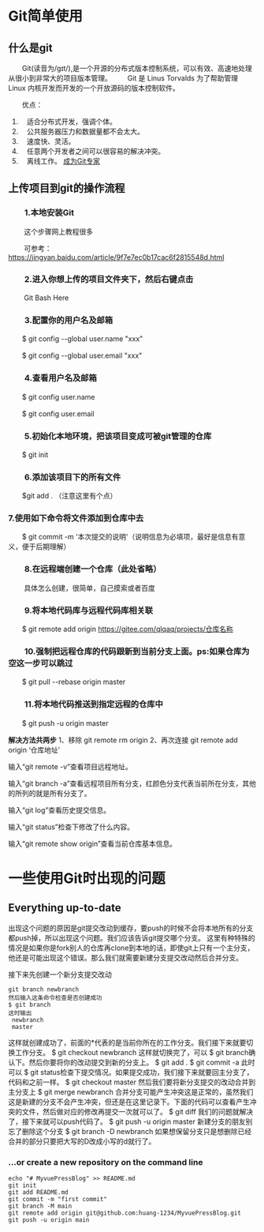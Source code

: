 # Git简单使用

## 什么是git

　　Git(读音为/gɪt/),是一个开源的分布式版本控制系统，可以有效、高速地处理从很小到非常大的项目版本管理。
　　Git 是 Linus Torvalds 为了帮助管理 Linux 内核开发而开发的一个开放源码的版本控制软件。

　　优点：
1. 　适合分布式开发，强调个体。
2. 　公共服务器压力和数据量都不会太大。
3. 　速度快、灵活。
4. 　任意两个开发者之间可以很容易的解决冲突。
5. 　离线工作。
[成为Git专家](https://www.progit.cn/)
## 上传项目到git的操作流程

### 　　1.本地安装Git

　　 这个步骤网上教程很多

　　 可参考：https://jingyan.baidu.com/article/9f7e7ec0b17cac6f2815548d.html

### 　　2.进入你想上传的项目文件夹下，然后右键点击

　　 Git Bash Here

### 　　3.配置你的用户名及邮箱

　　$ git config --global user.name "xxx"

　　$ git config --global user.email "xxx"

### 　　4.查看用户名及邮箱

　　$ git config user.name

　　$ git config user.email

### 　　5.初始化本地环境，把该项目变成可被git管理的仓库

　　$ git init

### 　　6.添加该项目下的所有文件

　　$git add .  （注意这里有个点）

### 7.使用如下命令将文件添加到仓库中去

　　$ git commit -m '本次提交的说明'（说明信息为必填项，最好是信息有意义，便于后期理解）

### 　　8.在远程端创建一个仓库（此处省略）

　　 具体怎么创建，很简单，自己摸索或者百度

### 　　9.将本地代码库与远程代码库相关联

　　$ git remote add origin https://gitee.com/qlqaq/projects/仓库名称

### 　　10.强制把远程仓库的代码跟新到当前分支上面。ps:如果仓库为空这一步可以跳过

　　$ git pull --rebase origin master

### 　　11.将本地代码推送到指定远程的仓库中

　　$ git push -u origin master



**解决方法共两步**
1、移除
git remote rm origin
2、再次连接
git remote add origin ‘仓库地址’

输入“git remote -v”查看项目远程地址。

输入“git branch -a”查看远程项目所有分支，红颜色分支代表当前所在分支，其他的所列的就是所有分支了。

输入“git log”查看历史提交信息。

输入“git status”检查下修改了什么内容。

输入“git remote show origin”查看当前仓库基本信息。

# 一些使用Git时出现的问题

## Everything up-to-date

出现这个问题的原因是git提交改动到缓存，要push的时候不会将本地所有的分支都push掉，所以出现这个问题。我们应该告诉git提交哪个分支。
这里有种特殊的情况是如果你是fork别人的仓库再clone到本地的话，即使git上只有一个主分支，他还是可能出现这个错误。那么我们就需要新建分支提交改动然后合并分支。

接下来先创建一个新分支提交改动

```git
git branch newbranch
然后输入这条命令检查是否创建成功
$ git branch
这时输出
 newbranch
 master
```

这样就创建成功了，前面的*代表的是当前你所在的工作分支。我们接下来就要切换工作分支。
$ git checkout newbranch
这样就切换完了，可以 $ git branch确认下。然后你要将你的改动提交到新的分支上。
$ git add .
$ git commit -a
此时可以 $ git status检查下提交情况。如果提交成功，我们接下来就要回主分支了，代码和之前一样。
$ git checkout master
然后我们要将新分支提交的改动合并到主分支上
$ git merge newbranch
合并分支可能产生冲突这是正常的，虽然我们这是新建的分支不会产生冲突，但还是在这里记录下。下面的代码可以查看产生冲突的文件，然后做对应的修改再提交一次就可以了。
$ git diff
我们的问题就解决了，接下来就可以push代码了。
$ git push -u origin master
新建分支的朋友别忘了删除这个分支
$ git branch -D newbranch
如果想保留分支只是想删除已经合并的部分只要把大写的D改成小写的d就行了。

### …or create a new repository on the command line



```git
echo "# MyvuePressBlog" >> README.md
git init
git add README.md
git commit -m "first commit"
git branch -M main
git remote add origin git@github.com:huang-1234/MyvuePressBlog.git
git push -u origin main
```